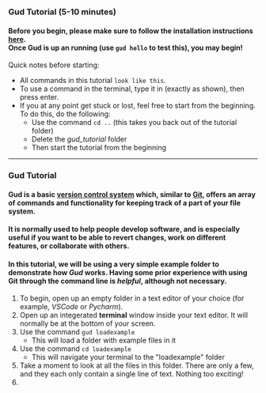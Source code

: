 ### Gud Tutorial (5-10 minutes)

#### Before you begin, please make sure to follow the installation instructions [here](README.md).<br>Once Gud is up an running (use `gud hello` to test this), you may begin!

Quick notes before starting:

- All commands in this tutorial `look like this`.
- To use a command in the terminal, type it in (exactly as shown), then press enter.
- If you at any point get stuck or lost, feel free to start from the beginning. To do this, do the following:
  - Use the command `cd ..` (this takes you back out of the tutorial folder)
  - Delete the _gud_tutorial_ folder
  - Then start the tutorial from the beginning

<hr>

### Gud Tutorial

#### Gud is a basic [version control system](https://en.wikipedia.org/wiki/Version_control) which, similar to [Git](https://git-scm.com/), offers an array of commands and functionality for keeping track of a part of your file system.

#### It is normally used to help people develop software, and is especially useful if you want to be able to revert changes, work on different features, or collaborate with others.

#### In this tutorial, we will be using a very simple example folder to demonstrate how _Gud_ works. Having some prior experience with using Git through the command line is _helpful_, although not necessary.

1. To begin, open up an empty folder in a text editor of your choice (for example, _VSCode_ or _Pycharm_).
2. Open up an integerated **terminal** window inside your text editor. It will normally be at the bottom of your screen.
3. Use the command `gud loadexample`
   - This will load a folder with example files in it
4. Use the command `cd loadexample`
   - This will navigate your terminal to the "loadexample" folder
5. Take a moment to look at all the files in this folder. There are only a few, and they each only contain a single line of text. Nothing too exciting!
6.
